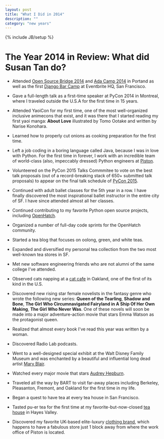 ```yaml
---
layout: post
title: "What I Did in 2014"
description: ""
category: "new years"
---
```

{% include JB/setup %}


The Year 2014 in Review: What did Susan Tan do?
=====================================================


* Attended [Open Source Bridge 2014](http://opensourcebridge.org/y2014/) and [Ada Camp 2014](http://portland.adacamp.org/) in Portand as well as the first [Django Bar Camp](https://engineering.eventbrite.com/announcing-barcamp-django-sf/) at Eventbrite HQ, San Francisco.

* Gave a full-length talk as a first-time speaker at PyCon 2014 in Montreal, where I traveled outside the U.S.A for the first time in 15 years.

* Attended YaoiCon for my first time, one of the most well-organized inclusive animecons that exist, and it was there that I started reading my first yaoi manga: **About Love** illustrated by Tomo Ootake and written by Narise Konohara.

* Learned how to properly cut onions as cooking preparation for the first time.

* Left a job coding in a boring language called Java, because I was in love with Python. For the first time in forever, I work with an incredible team of world-class (also, impeccably dressed) Python engineers at [Piston](pistoncloud.com/company/careers/).

* Volunteered on the PyCon 2015 Talks Commmitee to vote on the best talk proposals (out of a record-breaking stack of 650+ submitted talk proposals) to appear on the final talk schedule of [PyCon 2015](https://us.pycon.org/2015/schedule/talks/list/).

* Continued with adult ballet classes for the 5th year in a row. I have finally discovered the most inspirational ballet instructor in the entire city of SF. I have since attended almost all her classes.

* Continued contributing to my favorite Python open source projects, including [OpenHatch](http://openhatch.org/).

* Organized a number of full-day code sprints for the OpenHatch community.

* Started a tea blog that focuses on oolong, green, and white teas.

* Expanded and diversified my personal tea collection from the two most well-known tea stores in SF.

* Met new software engineering friends who are not alumni of the same college I've attended.

* Observed cats napping at a [cat cafe](http://www.yelp.com/biz/cat-town-caf%C3%A9-oakland) in Oakland, one of the first of its kind in the U.S.

* Discovered new rising star female novelists in the fantasy genre who wrote the following new series: **Queen of the Tearling**, **Shadow and Bone**, **The Girl Who Circumnavigated Fairyland in A Ship Of Her Own Making**, **The Girl Who Never Was**. One of these novels will soon be made into a major adventure-action movie that stars Emma Watson as the protagonist queen.

* Realized that almost every book I've read this year was written by a woman.

* Discovered Radio Lab podcasts.

* Went to a well-designed special exhibit at the Walt Disney Family Museum and was enchanted by a beautiful and influential long dead artist [Mary Blair](http://www.waltdisney.org/mary-blair).

* Watched every major movie that stars [Audrey Hepburn](https://en.wikipedia.org/wiki/Audrey_Hepburn).

* Traveled all the way by BART to visit far-away places including Berkeley, Pleasanton, Fremont, and Oakland for the first time in my life.

* Began a quest to have tea at every tea house in San Francisco.

* Tasted pu-er tea for the first time at my favorite-but-now-closed [tea house](http://www.yelp.com/biz/taste-san-francisco-2) in Hayes Valley.

* Discovered my favorite UK-based elite-luxury [clothing brand](http://www.alexandermcqueen.com/us/alexandermcqueen/women/subhome_woman), which happens to have a fabulous store just 1 block away from where the work office of Piston is located.
